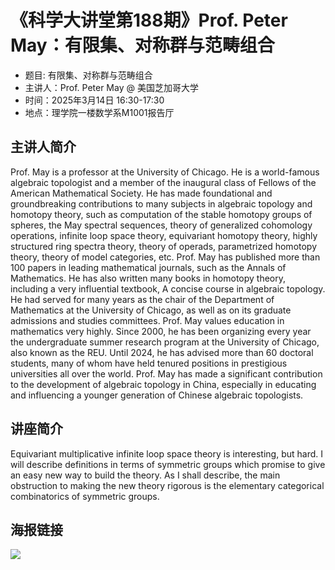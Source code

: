 # 《科学大讲堂第188期》Prof. Peter May：有限集、对称群与范畴组合

* 题目: 有限集、对称群与范畴组合
* 主讲人：Prof. Peter May @ 美国芝加哥大学
* 时间：2025年3月14日 16:30-17:30
* 地点：理学院一楼数学系M1001报告厅

## 主讲人简介
Prof. May is a professor at the University of Chicago. He is a world-famous algebraic topologist and a member of the inaugural class of Fellows of the American Mathematical Society. He has made foundational and groundbreaking contributions to many subjects in algebraic topology and homotopy theory, such as computation of the stable homotopy groups of spheres, the May spectral sequences, theory of generalized cohomology operations, infinite loop space theory, equivariant homotopy theory, highly structured ring spectra theory, theory of operads, parametrized homotopy theory, theory of model categories, etc. Prof. May has published more than 100 papers in leading mathematical journals, such as the Annals of Mathematics. He has also written many books in homotopy theory, including a very influential textbook, A concise course in algebraic topology. He had served for many years as the chair of the Department of Mathematics at the University of Chicago, as well as on its graduate admissions and studies committees. Prof. May values education in mathematics very highly. Since 2000, he has been organizing every year the undergraduate summer research program at the University of Chicago, also known as the REU. Until 2024, he has advised more than 60 doctoral students, many of whom have held tenured positions in prestigious universities all over the world. Prof. May has made a significant contribution to the development of algebraic topology in China, especially in educating and influencing a younger generation of Chinese algebraic topologists.

## 讲座简介
Equivariant multiplicative infinite loop space theory is interesting, but hard. I will describe definitions in terms of symmetric groups which promise to give an easy new way to build the theory. As I shall describe, the main obstruction to making the new theory rigorous is the elementary categorical combinatorics of symmetric groups.

## 海报链接
![](https://gtimg.liziwl.cn/post-img/2025-03-14T16-30-00_Prof._Peter_May.jpg)